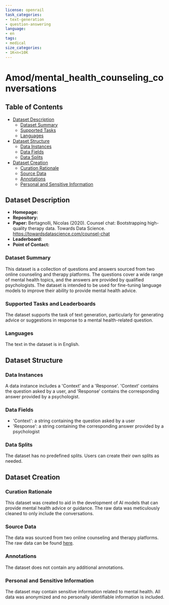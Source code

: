 ```yaml
---
license: openrail
task_categories:
- text-generation
- question-answering
language:
- en
tags:
- medical
size_categories:
- 1K<n<10K
---
```


# Amod/mental_health_counseling_conversations

## Table of Contents
- [Dataset Description](#dataset-description)
  - [Dataset Summary](#dataset-summary)
  - [Supported Tasks](#supported-tasks-and-leaderboards)
  - [Languages](#languages)
- [Dataset Structure](#dataset-structure)
  - [Data Instances](#data-instances)
  - [Data Fields](#data-instances)
  - [Data Splits](#data-splits)
- [Dataset Creation](#dataset-creation)
  - [Curation Rationale](#curation-rationale)
  - [Source Data](#source-data)
  - [Annotations](#annotations)
  - [Personal and Sensitive Information](#personal-and-sensitive-information)

## Dataset Description

- **Homepage:**
- **Repository:**
- **Paper:** Bertagnolli, Nicolas (2020). Counsel chat: Bootstrapping high-quality therapy data. Towards Data Science. https://towardsdatascience.com/counsel-chat
- **Leaderboard:**
- **Point of Contact:**

### Dataset Summary

This dataset is a collection of questions and answers sourced from two online counseling and therapy platforms. The questions cover a wide range of mental health topics, and the answers are provided by qualified psychologists. The dataset is intended to be used for fine-tuning language models to improve their ability to provide mental health advice.

### Supported Tasks and Leaderboards

The dataset supports the task of text generation, particularly for generating advice or suggestions in response to a mental health-related question.

### Languages

The text in the dataset is in English.

## Dataset Structure

### Data Instances

A data instance includes a 'Context' and a 'Response'. 'Context' contains the question asked by a user, and 'Response' contains the corresponding answer provided by a psychologist.

### Data Fields

- 'Context': a string containing the question asked by a user
- 'Response': a string containing the corresponding answer provided by a psychologist

### Data Splits

The dataset has no predefined splits. Users can create their own splits as needed.

## Dataset Creation

### Curation Rationale

This dataset was created to aid in the development of AI models that can provide mental health advice or guidance. The raw data was meticulously cleaned to only include the conversations.

### Source Data

The data was sourced from two online counseling and therapy platforms. The raw data can be found [here](https://github.com/nbertagnolli/counsel-chat/tree/master/data).

### Annotations

The dataset does not contain any additional annotations.

### Personal and Sensitive Information

The dataset may contain sensitive information related to mental health. All data was anonymized and no personally identifiable information is included.